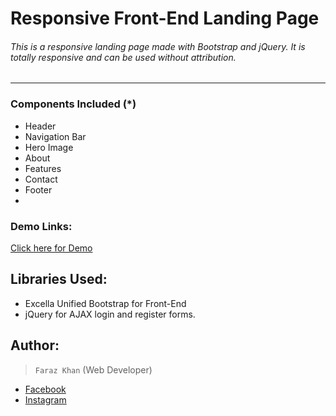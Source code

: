 # Responsive Front-End Landing Page
###### This is a responsive landing page made with Bootstrap and jQuery. It is totally responsive and can be used without attribution.

--------------

### Components Included (*)
* Header
* Navigation Bar
* Hero Image
* About
* Features
* Contact
* Footer
* 
### Demo Links:
[Click here for Demo](https://ina.instander.in/landing-page/)

## Libraries Used:       
+ Excella Unified Bootstrap for Front-End
+ jQuery for AJAX login and register forms.


## Author:
 > `Faraz Khan` (Web Developer) 

* [Facebook](https://www.facebook.com/farazpyy/)
* [Instagram](https://instagram.com/faraz_py)
 
